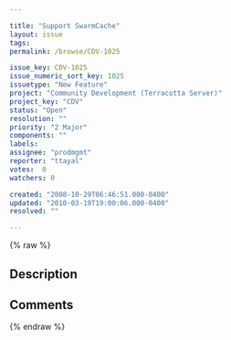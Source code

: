 ```yaml
---

title: "Support SwarmCache"
layout: issue
tags: 
permalink: /browse/CDV-1025

issue_key: CDV-1025
issue_numeric_sort_key: 1025
issuetype: "New Feature"
project: "Community Development (Terracotta Server)"
project_key: "CDV"
status: "Open"
resolution: ""
priority: "2 Major"
components: ""
labels: 
assignee: "prodmgmt"
reporter: "ttayal"
votes:  0
watchers: 0

created: "2008-10-29T06:46:51.000-0400"
updated: "2010-03-19T19:00:06.000-0400"
resolved: ""

---
```




{% raw %}



## Description

<div markdown="1" class="description">



</div>

## Comments



{% endraw %}
